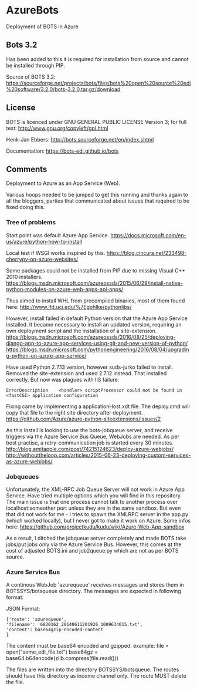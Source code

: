 # AzureBots
Deployment of BOTS in Azure

## Bots 3.2 
Has been added to this it is required for installation from source and cannot be installed through PIP.

Source of BOTS 3.2: 
https://sourceforge.net/projects/bots/files/bots%20open%20source%20edi%20software/3.2.0/bots-3.2.0.tar.gz/download


## License
BOTS is licenced under GNU GENERAL PUBLIC LICENSE Version 3; for full text: http://www.gnu.org/copyleft/gpl.html

Henk-Jan Ebbers: http://bots.sourceforge.net/en/index.shtml

Documentation: https://bots-edi.github.io/bots


## Comments

Deployment to Azure as an App Service (Web). 

Various hoops needed to be jumped to get this running and thanks again to all the bloggers, parties that communicated 
about issues that required to be fixed doing this. 


### Tree of problems
Start point was default Azure App Service. 
https://docs.microsoft.com/en-us/azure/python-how-to-install

Local test if WSGI works inspired by this. 
https://blog.cincura.net/233498-cherrypy-on-azure-websites/

Some packages could not be installed from PIP due to missing Visual C++ 2010 installers. 
https://blogs.msdn.microsoft.com/azureossds/2015/06/29/install-native-python-modules-on-azure-web-apps-api-apps/

Thus aimed to install WHL from precompiled binaries, most of them found here: 
http://www.lfd.uci.edu/%7Egohlke/pythonlibs/

However, install failed in default Python version that the Azure App Service installed. It became necessary to install 
an updated version, requiring an own deployment script and the installation of a site-extension.  
https://blogs.msdn.microsoft.com/azureossds/2016/08/25/deploying-django-app-to-azure-app-services-using-git-and-new-version-of-python/
https://blogs.msdn.microsoft.com/pythonengineering/2016/08/04/upgrading-python-on-azure-app-service/

Have used Python 2.7.13 version, however suds-jurko failed to install. Removed the site-extension and used 2.7.12 instead. 
That installed correctly. But now was plagues with IIS failure: 

    ErrorDescription	<handler> scriptProcessor could not be found in <fastCGI> application configuration
    
Fixing came by implementing a applicationHost.xdt file. The deploy.cmd will copy that file to the right site directory after deployment. 
https://github.com/Azure/azure-python-siteextensions/issues/2

As this install is looking to use the bots-jobqueue server, and receive triggers via the Azure Service Bus Queue, 
WebJobs are needed. As per best practise, a retry-communication job is started every 30 minutes.
http://blog.amitapple.com/post/74215124623/deploy-azure-webjobs/
http://withouttheloop.com/articles/2015-06-23-deploying-custom-services-as-azure-webjobs/

### Jobqueues 
Unfortunately, the XML-RPC Job Queue Server will not work in Azure App Service. Have tried multiple options which you will find in this repository.
The main issue is that one process cannot talk to another process over localhost:someother port unless they are 
in the same sandbox. But even that did not work for me - I tries to spawn the XMLRPC server in the app.py (which worked locally), 
but I never got to make it work on Azure. Some infos here:
https://github.com/projectkudu/kudu/wiki/Azure-Web-App-sandbox

As a result, I ditched the jobqueue server completely and made BOTS take jobs/put jobs only via the Azure Service Bus. 
However, this comes at the cost of adjusted BOTS.ini and job2queue.py which are not as per BOTS source. 

### Azure Service Bus 
A continous WebJob 'azurequeue' receives messages and stores them in BOTSSYS/botsqueue directory.
The messages are expected in following format:

JSON Format:

    {'route': 'azurequeue',
    'filename': '6820162_20140611201926_1009634015.txt',
    'content': base64gzip-encoded-content
    }

The content must be base64 encoded and gzipped.
example:
file = open("some_edi_file.txt")
base64gz = base64.b64encode(zlib.compress(file.read()))

The files are written into the directory BOTSSYS/botsqueue.
The routes should have this directory as income channel only.
The route MUST delete the file.